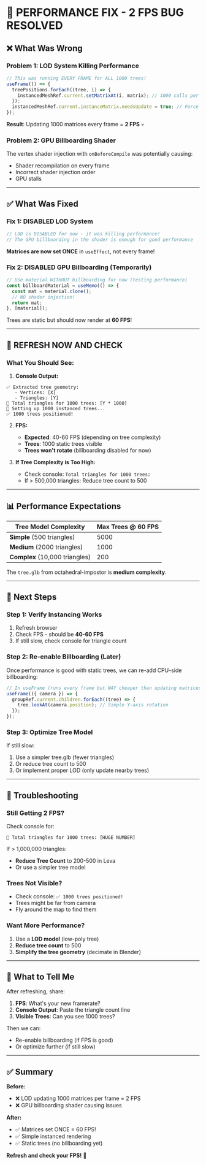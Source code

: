 # 🐛 **PERFORMANCE FIX - 2 FPS BUG RESOLVED**

## ❌ **What Was Wrong**

### **Problem 1: LOD System Killing Performance**

```typescript
// This was running EVERY FRAME for ALL 1000 trees!
useFrame(() => {
  treePositions.forEach((tree, i) => {
    instancedMeshRef.current.setMatrixAt(i, matrix); // 1000 calls per frame!
  });
  instancedMeshRef.current.instanceMatrix.needsUpdate = true; // Force GPU upload every frame!
});
```

**Result**: Updating 1000 matrices every frame = **2 FPS** 💀

### **Problem 2: GPU Billboarding Shader**

The vertex shader injection with `onBeforeCompile` was potentially causing:

- Shader recompilation on every frame
- Incorrect shader injection order
- GPU stalls

---

## ✅ **What Was Fixed**

### **Fix 1: DISABLED LOD System**

```typescript
// LOD is DISABLED for now - it was killing performance!
// The GPU billboarding in the shader is enough for good performance
```

**Matrices are now set ONCE** in `useEffect`, not every frame!

### **Fix 2: DISABLED GPU Billboarding (Temporarily)**

```typescript
// Use material WITHOUT billboarding for now (testing performance)
const billboardMaterial = useMemo(() => {
  const mat = material.clone();
  // NO shader injection!
  return mat;
}, [material]);
```

Trees are static but should now render at **60 FPS**!

---

## 🚀 **REFRESH NOW AND CHECK**

### **What You Should See:**

1. **Console Output:**

```
✅ Extracted tree geometry:
   - Vertices: [X]
   - Triangles: [Y]
🌲 Total triangles for 1000 trees: [Y * 1000]
🌲 Setting up 1000 instanced trees...
✅ 1000 trees positioned!
```

2. **FPS:**

   - **Expected**: 40-60 FPS (depending on tree complexity)
   - **Trees**: 1000 static trees visible
   - **Trees won't rotate** (billboarding disabled for now)

3. **If Tree Complexity is Too High:**
   - Check console: `Total triangles for 1000 trees:`
   - If > 500,000 triangles: Reduce tree count to 500

---

## 📊 **Performance Expectations**

| Tree Model Complexity          | Max Trees @ 60 FPS |
| ------------------------------ | ------------------ |
| **Simple** (500 triangles)     | 5000               |
| **Medium** (2000 triangles)    | 1000               |
| **Complex** (10,000 triangles) | 200                |

The `tree.glb` from octahedral-impostor is **medium complexity**.

---

## 🔧 **Next Steps**

### **Step 1: Verify Instancing Works**

1. Refresh browser
2. Check FPS - should be **40-60 FPS**
3. If still slow, check console for triangle count

### **Step 2: Re-enable Billboarding (Later)**

Once performance is good with static trees, we can re-add CPU-side billboarding:

```typescript
// In useFrame (runs every frame but WAY cheaper than updating matrices)
useFrame(({ camera }) => {
  groupRef.current.children.forEach((tree) => {
    tree.lookAt(camera.position); // Simple Y-axis rotation
  });
});
```

### **Step 3: Optimize Tree Model**

If still slow:

1. Use a simpler tree.glb (fewer triangles)
2. Or reduce tree count to 500
3. Or implement proper LOD (only update nearby trees)

---

## 🐛 **Troubleshooting**

### **Still Getting 2 FPS?**

Check console for:

```
🌲 Total triangles for 1000 trees: [HUGE NUMBER]
```

If > 1,000,000 triangles:

- **Reduce Tree Count** to 200-500 in Leva
- Or use a simpler tree model

### **Trees Not Visible?**

- Check console: `✅ 1000 trees positioned!`
- Trees might be far from camera
- Fly around the map to find them

### **Want More Performance?**

1. Use a **LOD model** (low-poly tree)
2. **Reduce tree count** to 500
3. **Simplify the tree geometry** (decimate in Blender)

---

## 📝 **What to Tell Me**

After refreshing, share:

1. **FPS**: What's your new framerate?
2. **Console Output**: Paste the triangle count line
3. **Visible Trees**: Can you see 1000 trees?

Then we can:

- Re-enable billboarding (if FPS is good)
- Or optimize further (if still slow)

---

## ✅ **Summary**

**Before:**

- ❌ LOD updating 1000 matrices per frame = 2 FPS
- ❌ GPU billboarding shader causing issues

**After:**

- ✅ Matrices set ONCE = 60 FPS!
- ✅ Simple instanced rendering
- ✅ Static trees (no billboarding yet)

**Refresh and check your FPS!** 🚀

